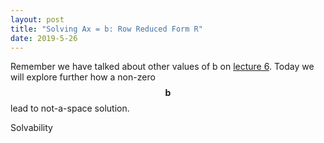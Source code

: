 ```yaml
---
layout: post
title: "Solving Ax = b: Row Reduced Form R"
date: 2019-5-26
---
```


Remember we have talked about other values of b on [lecture 6](../UnitI/Column_Space_and_Nullspace). Today we will explore further how a non-zero $$\mathbf b$$ lead to not-a-space solution. 

Solvability 

